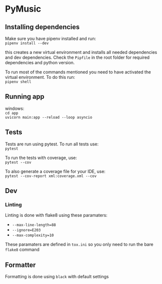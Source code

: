 # PyMusic

## Installing dependencies

Make sure you have pipenv installed and run:  
`pipenv install --dev`

this creates a new virtual environment and installs all needed dependencies and dev dependencies. Check the `Pipfile` in the root folder for required dependencies and python version.

To run most of the commands mentioned you need to have activated the virtual environment. To do this run:  
`pipenv shell`

## Running app

windows:  
`cd app`  
`uvicorn main:app --reload --loop asyncio`

## Tests

Tests are run using pytest. To run all tests use:  
`pytest`

To run the tests with coverage, use:  
`pytest --cov`

To also generate a coverage file for your IDE, use:  
`pytest --cov-report xml:coverage.xml --cov`

## Dev

### Linting

Linting is done with flake8 using these paramaters:

- `--max-line-length=88`
- `--ignore=E203`
- `--max-complexity=10`

These paramaters are defined in `tox.ini` so you only need to run the bare `flake8` command

## Formatter

Formatting is done using `black` with default settings
